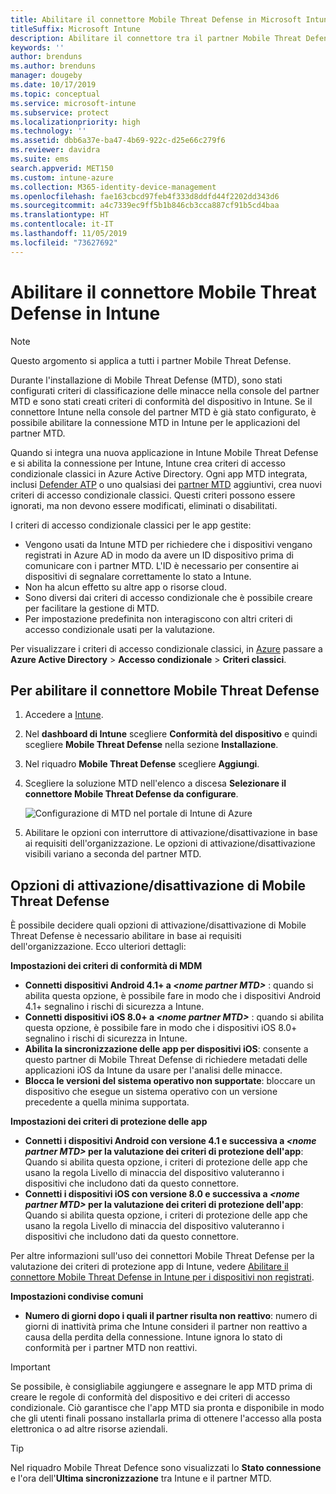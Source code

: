 ```yaml
---
title: Abilitare il connettore Mobile Threat Defense in Microsoft Intune
titleSuffix: Microsoft Intune
description: Abilitare il connettore tra il partner Mobile Threat Defense (MTD) e Microsoft Intune.
keywords: ''
author: brenduns
ms.author: brenduns
manager: dougeby
ms.date: 10/17/2019
ms.topic: conceptual
ms.service: microsoft-intune
ms.subservice: protect
ms.localizationpriority: high
ms.technology: ''
ms.assetid: dbb6a37e-ba47-4b69-922c-d25e66c279f6
ms.reviewer: davidra
ms.suite: ems
search.appverid: MET150
ms.custom: intune-azure
ms.collection: M365-identity-device-management
ms.openlocfilehash: fae163cbcd97feb4f333d8ddfd44f2202dd343d6
ms.sourcegitcommit: a4c7339ec9ff5b1b846cb3cca887cf91b5cd4baa
ms.translationtype: HT
ms.contentlocale: it-IT
ms.lasthandoff: 11/05/2019
ms.locfileid: "73627692"
---
```

# <a name="enable-the-mobile-threat-defense-connector-in-intune"></a>Abilitare il connettore Mobile Threat Defense in Intune

> [!NOTE] 
> Questo argomento si applica a tutti i partner Mobile Threat Defense.

Durante l'installazione di Mobile Threat Defense (MTD), sono stati configurati criteri di classificazione delle minacce nella console del partner MTD e sono stati creati criteri di conformità del dispositivo in Intune. Se il connettore Intune nella console del partner MTD è già stato configurato, è possibile abilitare la connessione MTD in Intune per le applicazioni del partner MTD.

Quando si integra una nuova applicazione in Intune Mobile Threat Defense e si abilita la connessione per Intune, Intune crea criteri di accesso condizionale classici in Azure Active Directory. Ogni app MTD integrata, inclusi [Defender ATP](advanced-threat-protection.md) o uno qualsiasi dei [partner MTD](mobile-threat-defense.md#mobile-threat-defense-partners) aggiuntivi, crea nuovi criteri di accesso condizionale classici. Questi criteri possono essere ignorati, ma non devono essere modificati, eliminati o disabilitati.

I criteri di accesso condizionale classici per le app gestite: 

- Vengono usati da Intune MTD per richiedere che i dispositivi vengano registrati in Azure AD in modo da avere un ID dispositivo prima di comunicare con i partner MTD. L'ID è necessario per consentire ai dispositivi di segnalare correttamente lo stato a Intune.  
- Non ha alcun effetto su altre app o risorse cloud.  
- Sono diversi dai criteri di accesso condizionale che è possibile creare per facilitare la gestione di MTD.
- Per impostazione predefinita non interagiscono con altri criteri di accesso condizionale usati per la valutazione.  

Per visualizzare i criteri di accesso condizionale classici, in [Azure](https://portal.azure.com/#home) passare a **Azure Active Directory** > **Accesso condizionale** > **Criteri classici**.


## <a name="to-enable-the-mobile-threat-defense-connector"></a>Per abilitare il connettore Mobile Threat Defense

1. Accedere a [Intune](https://go.microsoft.com/fwlink/?linkid=2090973).

4. Nel **dashboard di Intune** scegliere **Conformità del dispositivo** e quindi scegliere **Mobile Threat Defense** nella sezione **Installazione**.

5. Nel riquadro **Mobile Threat Defense** scegliere **Aggiungi**.

6. Scegliere la soluzione MTD nell'elenco a discesa **Selezionare il connettore Mobile Threat Defense da configurare**.

    ![Configurazione di MTD nel portale di Intune di Azure](./media/mtd-connector-enable/enable-mtd-connector-1.png)

7. Abilitare le opzioni con interruttore di attivazione/disattivazione in base ai requisiti dell'organizzazione. Le opzioni di attivazione/disattivazione visibili variano a seconda del partner MTD.

## <a name="mobile-threat-defense-toggle-options"></a>Opzioni di attivazione/disattivazione di Mobile Threat Defense

È possibile decidere quali opzioni di attivazione/disattivazione di Mobile Threat Defense è necessario abilitare in base ai requisiti dell'organizzazione. Ecco ulteriori dettagli:

**Impostazioni dei criteri di conformità di MDM**
- **Connetti dispositivi Android 4.1+ a _\<nome partner MTD>_** : quando si abilita questa opzione, è possibile fare in modo che i dispositivi Android 4.1+ segnalino i rischi di sicurezza a Intune.
- **Connetti dispositivi iOS 8.0+ a _\<nome partner MTD>_** : quando si abilita questa opzione, è possibile fare in modo che i dispositivi iOS 8.0+ segnalino i rischi di sicurezza in Intune.
- **Abilita la sincronizzazione delle app per dispositivi iOS**: consente a questo partner di Mobile Threat Defense di richiedere metadati delle applicazioni iOS da Intune da usare per l'analisi delle minacce.
- **Blocca le versioni del sistema operativo non supportate**: bloccare un dispositivo che esegue un sistema operativo con un versione precedente a quella minima supportata.

**Impostazioni dei criteri di protezione delle app**
- **Connetti i dispositivi Android con versione 4.1 e successiva a *\<nome partner MTD>* per la valutazione dei criteri di protezione dell'app**: Quando si abilita questa opzione, i criteri di protezione delle app che usano la regola Livello di minaccia del dispositivo valuteranno i dispositivi che includono dati da questo connettore.
- **Connetti i dispositivi iOS con versione 8.0 e successiva a *\<nome partner MTD>* per la valutazione dei criteri di protezione dell'app**: Quando si abilita questa opzione, i criteri di protezione delle app che usano la regola Livello di minaccia del dispositivo valuteranno i dispositivi che includono dati da questo connettore.

Per altre informazioni sull'uso dei connettori Mobile Threat Defense per la valutazione dei criteri di protezione app di Intune, vedere [Abilitare il connettore Mobile Threat Defense in Intune per i dispositivi non registrati](~/protect/mtd-enable-unenrolled-devices.md).

**Impostazioni condivise comuni**
- **Numero di giorni dopo i quali il partner risulta non reattivo**: numero di giorni di inattività prima che Intune consideri il partner non reattivo a causa della perdita della connessione. Intune ignora lo stato di conformità per i partner MTD non reattivi.

> [!IMPORTANT] 
> Se possibile, è consigliabile aggiungere e assegnare le app MTD prima di creare le regole di conformità del dispositivo e dei criteri di accesso condizionale. Ciò garantisce che l'app MTD sia pronta e disponibile in modo che gli utenti finali possano installarla prima di ottenere l'accesso alla posta elettronica o ad altre risorse aziendali.

> [!TIP]
> Nel riquadro Mobile Threat Defence sono visualizzati lo **Stato connessione** e l'ora dell'**Ultima sincronizzazione** tra Intune e il partner MTD.
